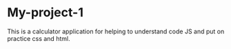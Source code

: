 # My-project-1
This is a calculator application for helping to understand code JS and put on practice css and html.
